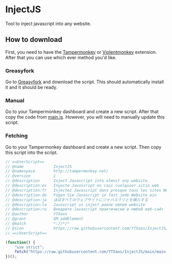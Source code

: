 # InjectJS
Tool to inject javascript into any website.
## How to download
First, you need to have the [Tampermonkey](https://chrome.google.com/webstore/detail/tampermonkey/dhdgffkkebhmkfjojejmpbldmpobfkfo) or [Violentmonkey](https://chrome.google.com/webstore/detail/violentmonkey/jinjaccalgkegednnccohejagnlnfdag) extension. After that you can use which ever method you'd like.
### Greasyfork
Go to [Greasyfork](https://greasyfork.org/en/scripts/455718-injectjs) and download the script. This should automatically install it and it should be ready.
### Manual
Go to your Tampermonkey dashboard and create a new script. After that copy the code from [main.js](https://github.com/YTXaos/InjectJS/blob/main/main.js). However, you will need to manually update this script.
### Fetching
Go to your Tampermonkey dashboard and create a new script. Then copy this script into the script.
```js
// ==UserScript==
// @name             InjectJS
// @namespace        http://tampermonkey.net/
// @version          1
// @description      Inject Javascript into almost any website.
// @description:es   Inyecte Javascript en casi cualquier sitio web
// @description:fr   Injectez Javascript dans presque tous les sites Web
// @description:de   Fügen Sie Javascript in fast jede Website ein
// @description:ja   ほぼすべてのウェブサイトにジャバスクリとを挿入する
// @description:la   Javascript in inject paene omnem website
// @description:ru   Внедрите Javascript практически в любой веб-сайт
// @author           YTXaos
// @grant            GM_addElement
// @match            *://*/*
// @icon             https://raw.githubusercontent.com/YTXaos/InjectJS/main/assets/logo.png
// ==/UserScript==

(function() {
    "use strict";
    fetch("https://raw.githubusercontent.com/YTXaos/InjectJS/main/main.js").then(get => get.text()).then(set => GM_addElement("script", { textContent: set });
})();
```
